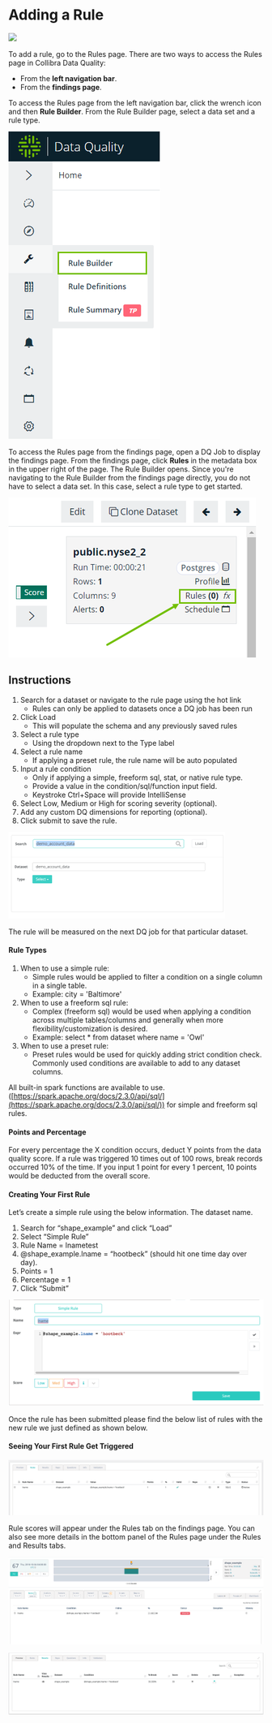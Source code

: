# Adding a Rule

![](../../.gitbook/assets/rule\_.gif)

To add a rule, go to the Rules page. There are two ways to access the Rules page in Collibra Data Quality:

* From the **left navigation bar**.
* From the **findings page**.

To access the Rules page from the left navigation bar, click the wrench icon and then **Rule Builder**. From the Rule Builder page, select a data set and a rule type.&#x20;

![Access Rules from left navigation bar](../../.gitbook/assets/dq-rules-from-left-navigation.png)

To access the Rules page from the findings page, open a DQ Job to display the findings page. From the findings page, click **Rules** in the metadata box in the upper right of the page. The Rule Builder opens. Since you're navigating to the Rule Builder from the findings page directly, you do not have to select a data set. In this case, select a rule type to get started.&#x20;

![Access Rules from the findings page](../../.gitbook/assets/dq-rules-from-findings-page.png)

## Instructions

1. Search for a dataset or navigate to the rule page using the hot link
   * Rules can only be applied to datasets once a DQ job has been run
2. Click Load
   * This will populate the schema and any previously saved rules
3. Select a rule type
   * Using the dropdown next to the Type label
4. Select a rule name
   * If applying a preset rule, the rule name will be auto populated
5. Input a rule condition
   * Only if applying a simple, freeform sql, stat, or native rule type.
   * Provide a value in the condition/sql/function input field.
   * Keystroke Ctrl+Space will provide IntelliSense
6. Select Low, Medium or High for scoring severity (optional).
7. Add any custom DQ dimensions for reporting (optional).
8. Click submit to save the rule.

![Search for a dataset and click Select next to the Type label](<../../.gitbook/assets/image (18) (5) (1).png>)

‌The rule will be measured on the next DQ job for that particular dataset.‌

#### **Rule Types** <a href="#hruletypes" id="hruletypes"></a>

1. When to use a simple rule:
   * Simple rules would be applied to filter a condition on a single column in a single table.
   * Example: city = 'Baltimore'
2. When to use a freeform sql rule:
   * ​Complex (freeform sql) would be used when applying a condition across multiple tables/columns and generally when more flexibility/customization is desired.
   * ​Example: select \* from dataset where name = 'Owl'
3. When to use a preset rule:
   * Preset rules would be used for quickly adding strict condition check. Commonly used conditions are available to add to any dataset columns.‌

All built-in spark functions are available to use. ([https://spark.apache.org/docs/2.3.0/api/sql/](https://spark.apache.org/docs/2.3.0/api/sql/)) for simple and freeform sql rules.‌

#### **Points and Percentage** <a href="#hpointsandpercentage" id="hpointsandpercentage"></a>

For every percentage the X condition occurs, deduct Y points from the data quality score. If a rule was triggered 10 times out of 100 rows, break records occurred 10% of the time. If you input 1 point for every 1 percent, 10 points would be deducted from the overall score.‌

#### **Creating Your First Rule** <a href="#hcreatingyourfirstrule" id="hcreatingyourfirstrule"></a>

Let’s create a simple rule using the below information. The dataset name.

1. Search for “shape\_example” and click “Load”
2. Select “Simple Rule”
3. Rule Name = lnametest
4. @shape\_example.lname = “hootbeck” (should hit one time day over day).
5. Points = 1
6. Percentage = 1
7. Click “Submit”

![](<../../.gitbook/assets/Screen Shot 2019-09-04 at 1.32.15 PM.png>)

Once the rule has been submitted please find the below list of rules with the new rule we just defined as shown below.

#### **Seeing Your First Rule Get Triggered** <a href="#hseeingyourfirstrulegettriggered" id="hseeingyourfirstrulegettriggered"></a>

![](<../../.gitbook/assets/Screen Shot 2019-09-04 at 1.29.35 PM.png>)

Rule scores will appear under the Rules tab on the findings page. You can also see more details in the bottom panel of the Rules page under the Rules and Results tabs.

![Findings page rule results](<../../.gitbook/assets/Screen Shot 2019-09-04 at 1.29.54 PM.png>)

![Rules page rule results (bottom panel)](<../../.gitbook/assets/Screen Shot 2019-09-04 at 1.30.07 PM.png>)
